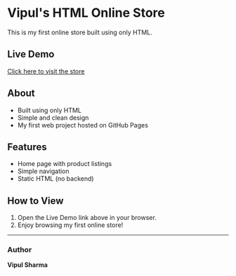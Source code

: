 # Vipul's HTML Online Store

This is my first online store built using only HTML.

## Live Demo
[Click here to visit the store](https://<Vipul-sharm>.github.io/<Vipul-online-store>/)

## About
- Built using only HTML
- Simple and clean design
- My first web project hosted on GitHub Pages

## Features
- Home page with product listings
- Simple navigation
- Static HTML (no backend)

## How to View
1. Open the Live Demo link above in your browser.
2. Enjoy browsing my first online store!

---

### Author
**Vipul Sharma**
